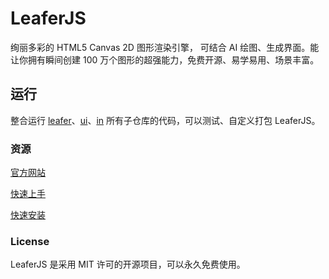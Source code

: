 # LeaferJS

绚丽多彩的 HTML5 Canvas 2D 图形渲染引擎， 可结合 AI 绘图、生成界面。能让你拥有瞬间创建 100 万个图形的超强能力，免费开源、易学易用、场景丰富。

## 运行

整合运行 [leafer](https://github.com/leaferjs/leafer)、[ui](https://github.com/leaferjs/ui)、[in](https://github.com/leaferjs/in) 所有子仓库的代码，可以测试、自定义打包 LeaferJS。

### 资源

[官方网站](https://www.leaferjs.com)

[快速上手](https://www.leaferjs.com/ui/guide)

[快速安装](https://www.leaferjs.com/ui/guide/start.html)

### License

LeaferJS 是采用 MIT 许可的开源项目，可以永久免费使用。
